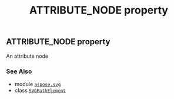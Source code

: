 ﻿---
title: ATTRIBUTE_NODE property
second_title: Aspose.SVG for Python via .NET API References
description: 
type: docs
weight: 670
url: /python-net/aspose.svg/svgpathelement/attribute_node/
is_root: false
---

## ATTRIBUTE_NODE property


An attribute node

### See Also
* module [`aspose.svg`](../../)
* class [`SVGPathElement`](/svg/python-net/aspose.svg/svgpathelement)

